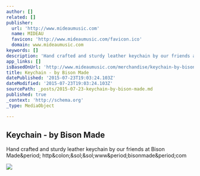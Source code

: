 ```yaml
---
author: []
related: []
publisher:
  url: 'http://www.mideaumusic.com'
  name: MIDEAU
  favicon: 'http://www.mideaumusic.com/favicon.ico'
  domain: www.mideaumusic.com
keywords: []
description: 'Hand crafted and sturdy leather keychain by our friends at Bison Made. http://www.bisonmade.com'
app_links: []
isBasedOnUrl: 'http://www.mideaumusic.com/merchandise/keychain-by-bisonmade'
title: Keychain - by Bison Made
datePublished: '2015-07-23T19:03:24.103Z'
dateModified: '2015-07-23T19:03:24.103Z'
sourcePath: _posts/2015-07-23-keychain-by-bison-made.md
published: true
_context: 'http://schema.org'
_type: MediaObject

---
```

<article style=""><h1>Keychain - by Bison Made</h1><p>Hand crafted and sturdy leather keychain by our friends at Bison Made&amp;period; http&amp;colon;&amp;sol;&amp;sol;www&amp;period;bisonmade&amp;period;com</p><img src="https://static1.squarespace.com/static/51e6a418e4b05ef2d657f03f/523928fde4b0870410a17706/52419795e4b0e51c52b7024b/1432005525372/?format=1000w" /></article>